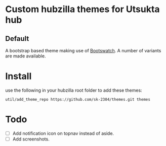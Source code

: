 # Custom hubzilla themes for Utsukta hub

## Default
A bootstrap based theme making use of [Bootswatch](https://bootswatch.com/). A number of variants are made available.

# Install
use the following in your hubzilla root folder to add these themes:

    util/add_theme_repo https://github.com/sk-2304/themes.git themes


# Todo
- [ ] Add notification icon on topnav instead of aside.
- [ ] Add screenshots.
